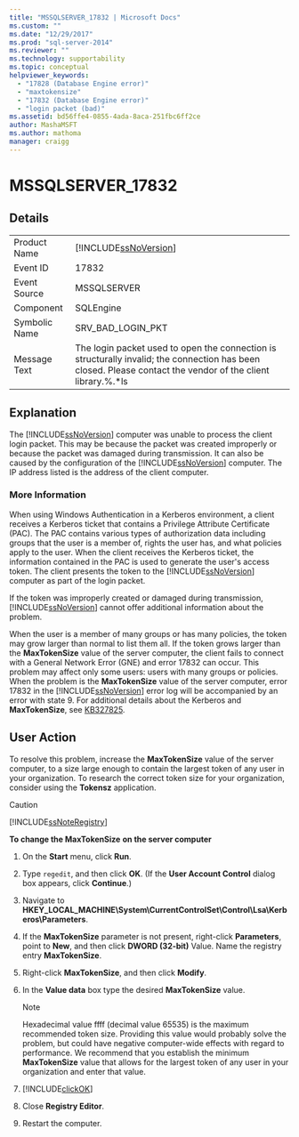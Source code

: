```yaml
---
title: "MSSQLSERVER_17832 | Microsoft Docs"
ms.custom: ""
ms.date: "12/29/2017"
ms.prod: "sql-server-2014"
ms.reviewer: ""
ms.technology: supportability
ms.topic: conceptual
helpviewer_keywords: 
  - "17828 (Database Engine error)"
  - "maxtokensize"
  - "17832 (Database Engine error)"
  - "login packet (bad)"
ms.assetid: bd56ffe4-0855-4ada-8aca-251fbc6ff2ce
author: MashaMSFT
ms.author: mathoma
manager: craigg
---
```

# MSSQLSERVER_17832
    
## Details  
  
|||  
|-|-|  
|Product Name|[!INCLUDE[ssNoVersion](../../includes/ssnoversion-md.md)]|  
|Event ID|17832|  
|Event Source|MSSQLSERVER|  
|Component|SQLEngine|  
|Symbolic Name|SRV_BAD_LOGIN_PKT|  
|Message Text|The login packet used to open the connection is structurally invalid; the connection has been closed. Please contact the vendor of the client library.%.*ls|  
  
## Explanation  
 The [!INCLUDE[ssNoVersion](../../includes/ssnoversion-md.md)] computer was unable to process the client login packet. This may be because the packet was created improperly or because the packet was damaged during transmission. It can also be caused by the configuration of the [!INCLUDE[ssNoVersion](../../includes/ssnoversion-md.md)] computer. The IP address listed is the address of the client computer.  
  
### More Information  
 When using Windows Authentication in a Kerberos environment, a client receives a Kerberos ticket that contains a Privilege Attribute Certificate (PAC). The PAC contains various types of authorization data including groups that the user is a member of, rights the user has, and what policies apply to the user. When the client receives the Kerberos ticket, the information contained in the PAC is used to generate the user's access token. The client presents the token to the [!INCLUDE[ssNoVersion](../../includes/ssnoversion-md.md)] computer as part of the login packet.  
  
 If the token was improperly created or damaged during transmission, [!INCLUDE[ssNoVersion](../../includes/ssnoversion-md.md)] cannot offer additional information about the problem.  
  
 When the user is a member of many groups or has many policies, the token may grow larger than normal to list them all. If the token grows larger than the **MaxTokenSize** value of the server computer, the client fails to connect with a General Network Error (GNE) and error 17832 can occur. This problem may affect only some users: users with many groups or policies. When the problem is the **MaxTokenSize** value of the server computer, error 17832 in the [!INCLUDE[ssNoVersion](../../includes/ssnoversion-md.md)] error log will be accompanied by an error with state 9. For additional details about the Kerberos and **MaxTokenSize**, see [KB327825](http://support.microsoft.com/kb/327825).  
  
## User Action  
 To resolve this problem, increase the **MaxTokenSize** value of the server computer, to a size large enough to contain the largest token of any user in your organization. To research the correct token size for your organization, consider using the **Tokensz** application.   
  
> [!CAUTION]  
>  [!INCLUDE[ssNoteRegistry](../../includes/ssnoteregistry-md.md)]  
  
 **To change the MaxTokenSize**  **on the server computer**  
  
1.  On the **Start** menu, click **Run**.  
  
2.  Type `regedit`, and then click **OK**. (If the **User Account Control** dialog box appears, click **Continue**.)  
  
3.  Navigate to **HKEY_LOCAL_MACHINE\System\CurrentControlSet\Control\Lsa\Kerberos\Parameters**.  
  
4.  If the **MaxTokenSize** parameter is not present, right-click **Parameters**, point to **New**, and then click **DWORD (32-bit)** Value. Name the registry entry **MaxTokenSize**.  
  
5.  Right-click **MaxTokenSize**, and then click **Modify**.  
  
6.  In the **Value data** box type the desired **MaxTokenSize** value.  
  
    > [!NOTE]  
    >  Hexadecimal value ffff (decimal value 65535) is the maximum recommended token size. Providing this value would probably solve the problem, but could have negative computer-wide effects with regard to performance. We recommend that you establish the minimum **MaxTokenSize** value that allows for the largest token of any user in your organization and enter that value.  
  
7.  [!INCLUDE[clickOK](../../includes/clickok-md.md)]  
  
8.  Close **Registry Editor**.  
  
9. Restart the computer.  
  
  
